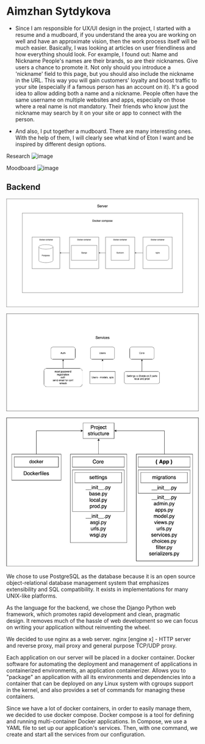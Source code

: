# Aimzhan Sytdykova
* Since I am responsible for UX/UI design in the project, I started with a resume and a mudboard, if you understand the area you are working on well and have an approximate vision, then the work process itself will be much easier.
Basically, I was looking at articles on user friendliness and how everything should look. For example, I found out:
Name and Nickname
People's names are their brands, so are their nicknames. Give users a chance to promote it. Not only should you introduce a 'nickname' field to this page, but you should also include the nickname in the URL. This way you will gain customers' loyalty and boost traffic to your site (especially if a famous person has an account on it). It's a good idea to allow adding both a name and a nickname. People often have the same username on multiple websites and apps, especially on those where a real name is not mandatory. Their friends who know just the nickname may search by it on your site or app to connect with the person.

* And also, I put together a mudboard. There are many interesting ones. With the help of them, I will clearly see what kind of Eton I want and be inspired by different design options.

Research
![image](https://user-images.githubusercontent.com/49391323/157046584-54e4f743-a9b6-4bfb-a698-819428eb46e3.png)

Moodboard
![image](https://user-images.githubusercontent.com/49391323/157046680-21fab5e9-72cf-4f62-9650-921e4e36a338.png)

## Backend
![image](/Proposal/Backend/server.jpg)

![image](/Proposal/Backend/service.jpg)

![image](/Proposal/Backend/project-striucture.jpg)

We chose to use PostgreSQL as the database because it is an open source object-relational database management system that emphasizes extensibility and SQL compatibility. It exists in implementations for many UNIX-like platforms.

As the language for the backend, we chose the Django Python web framework, which promotes rapid development and clean, pragmatic design. It removes much of the hassle of web development so we can focus on writing your application without reinventing the wheel.

We decided to use nginx as a web server. nginx [engine x] - HTTP server and reverse proxy, mail proxy and general purpose TCP/UDP proxy.

Each application on our server will be placed in a docker container. Docker software for automating the deployment and management of applications in containerized environments, an application containerizer. Allows you to "package" an application with all its environments and dependencies into a container that can be deployed on any Linux system with cgroups support in the kernel, and also provides a set of commands for managing these containers.

Since we have a lot of docker containers, in order to easily manage them, we decided to use docker compose.
Docker compose is a tool for defining and running multi-container Docker applications. In Compose, we use a YAML file to set up our application's services. Then, with one command, we create and start all the services from our configuration.
